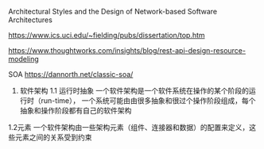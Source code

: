 Architectural Styles and  the Design of Network-based Software Architectures

https://www.ics.uci.edu/~fielding/pubs/dissertation/top.htm

https://www.thoughtworks.com/insights/blog/rest-api-design-resource-modeling

SOA
https://dannorth.net/classic-soa/

1. 软件架构
1.1 运行时抽象
一个软件架构是一个软件系统在操作的某个阶段的运行时（run-time），
一个系统可能由由很多抽象和很过个操作阶段组成，每个抽象和操作阶段都有自己的软件架构

1.2元素
一个软件架构由一些架构元素（组件、连接器和数据）的配置来定义，这些元素之间的关系受到约束
